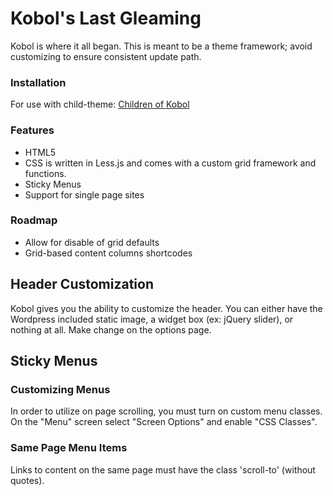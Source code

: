 Kobol's Last Gleaming
=====================

Kobol is where it all began. This is meant to be a theme framework; avoid customizing to ensure consistent update path.

### Installation

For use with child-theme: [Children of Kobol](http://github.com/incatern/children-of-kobol)

### Features

* HTML5
* CSS is written in Less.js and comes with a custom grid framework and functions.
* Sticky Menus
* Support for single page sites

### Roadmap

* Allow for disable of grid defaults
* Grid-based content columns shortcodes

Header Customization
--------------------

Kobol gives you the ability to customize the header. You can either have the Wordpress included static image, a widget box (ex: jQuery slider), or nothing at all. Make change on the options page.


Sticky Menus
------------

### Customizing Menus

In order to utilize on page scrolling, you must turn on custom menu classes. On the "Menu" screen select "Screen Options" and enable "CSS Classes".

### Same Page Menu Items

Links to content on the same page must have the class 'scroll-to' (without quotes).